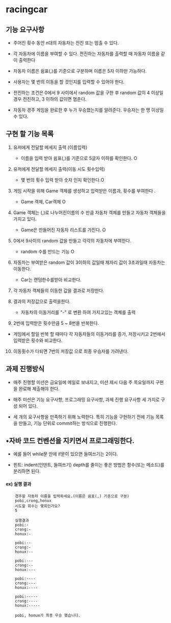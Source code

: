 # racingcar


##  기능 요구사항
- 주어진 횟수 동안 n대의 자동차는 전진 또는 멈출 수 있다.

- 각 자동차에 이름을 부여할 수 있다. 전진하는 자동차를 출력할 때 자동차 이름을 같이 출력한다

- 자동차 이름은 쉼표(,)를 기준으로 구분하며 이름은 5자 이하만 가능하다.

- 사용자는 몇 번의 이동을 할 것인지를 입력할 수 있어야 한다.
- 전진하는 조건은 0에서 9 사이에서 random 값을 구한 후 random 값이 4 이상일 경우          전진하고, 3 이하의 값이면 멈춘다.
- 자동차 경주 게임을 완료한 후 누가 우승했는지를 알려준다. 우승자는 한 명 이상일 수 있다.
 
 
## 구현 할 기능 목록

1. 유저에게 전달할 메세지 출력   (이름입력)
   - 이름을 입력 받아  쉼표(,)를 기준으로 5글자 이하를 확인한다. O

2. 유저에게 전달할 메세지 출력(이동 시도 횟수입력)
   - 몇 번의 횟수 입력 받아 숫자 인지 확인한다.O

3. 게임 시작을 위해 Game  객체를 생성하고 입력받은 이름과, 횟수를 부여한다 .
    - Game 객체, Car객체 O

4.  Game 객체는  (,)로 나누어진이름의 수 만큼 자동차 객체를 만들고 자동차 객체들을 가지고 있다. 
    - Game은 만들어진 자동차 리스트를 가진다. O

5. 0에서 9사이의 random 값을 만들고 각각의 자동차에 부여한다.
    - random 수를 만드는 기능 O  

6. 자동차는 부여받은 random 값이 3이하의 값일때 제자리 값이 3초과일때 자동차는 이동한다.
    - Car는 랜덤한수를받아 비교한다.

7. 각 자동차 객체들의 이동한 값을 결과로 저장한다.

8. 결과의 저장값으로 출력을한다.
     - 자동차의 이동거리를  "-" 로 변환 하여 가지고있는 객체를 출력

9. 2번에 입력받은 횟수만큼 5 ~ 8번을 반복한다.
  - 게임에서 할일 반복 할 때마다 각 자동차들의 이동거리를 증가, 저장시키고
   2번에서 입력받은 횟수와 비교한다.

10. 이동횟수가 다되면 7번의 저장값 으로 최종 우승자를 가려낸다.
  


## 과제 진행방식
- 매주 진행할 미션은 금요일에 메일로 보내지고, 미션 제시 다음 주 목요일까지 구현을 완료해 제출해야 한다.

- 매주 미션은 기능 요구사항, 프로그래밍 요구사항, 과제 진행 요구사항 세 가지로 구성 되어 있다.

- 세 개의 요구사항을 만족하기 위해 노력한다. 특히 기능을 구현하기 전에 기능 목록 을 만들고, 기능 단위로 commit하는 방식으로 진행한다.

## •자바 코드 컨벤션을 지키면서 프로그래밍한다.
- 예를 들어 while문 안에 if문이 있으면 들여쓰기는 2이다.

- 힌트: indent(인덴트, 들여쓰기) depth를 줄이는 좋은 방법은 함수(또는 메소드)를
        분리하면 된다.


#### ex) 실행 결과 
        
        경주할 자동차 이름을 입력하세요.(이름은 쉼표(,) 기준으로 구분)  
        pobi,crong,honux  
        시도할 회수는 몇회인가요?
        5  
           
        실행결과  
        pobi:-  
        crong:-  
        honux:-  
          
        pobi:--  
        crong:-  
        honux:--  
          
        pobi:---  
        crong:--  
        honux:---  
          
        pobi:----  
        crong:---  
        honux:----  
          
        pobi:-----  
        crong:----  
        honux:-----  
          
        pobi, honux가 최종 우승 했습니다.